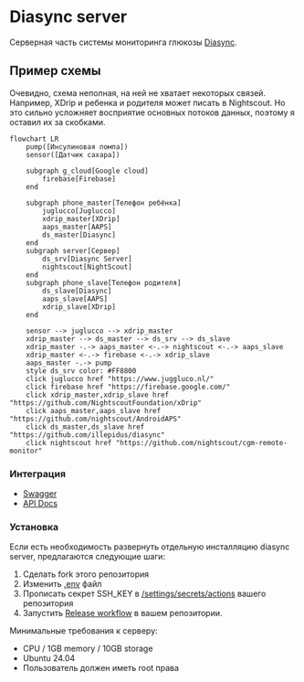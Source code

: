 # Diasync server

Серверная часть системы мониторинга глюкозы [Diasync](https://github.com/illepidus/diasync).

## Пример схемы

Очевидно, схема неполная, на ней не хватает некоторых связей. Например, XDrip и ребенка и родителя может писать в
Nightscout. Но это сильно усложняет восприятие основных потоков данных, поэтому я оставил их за скобками.

```mermaid
flowchart LR
    pump([Инсулиновая помпа])
    sensor([Датчик сахара])

    subgraph g_cloud[Google cloud]
        firebase[Firebase]
    end

    subgraph phone_master[Телефон ребёнка]
        juglucco[Juglucco]
        xdrip_master[XDrip]
        aaps_master[AAPS]
        ds_master[Diasync]
    end
    subgraph server[Сервер]
        ds_srv[Diasync Server]
        nightscout[NightScout]
    end
    subgraph phone_slave[Телефон родителя]
        ds_slave[Diasync]
        aaps_slave[AAPS]
        xdrip_slave[XDrip]
    end

    sensor --> juglucco --> xdrip_master
    xdrip_master --> ds_master --> ds_srv --> ds_slave
    xdrip_master -.-> aaps_master <-.-> nightscout <-.-> aaps_slave
    xdrip_master <-.-> firebase <-.-> xdrip_slave
    aaps_master -.-> pump
    style ds_srv color: #FF8800
    click juglucco href "https://www.juggluco.nl/"
    click firebase href "https://firebase.google.com/"
    click xdrip_master,xdrip_slave href "https://github.com/NightscoutFoundation/xDrip"
    click aaps_master,aaps_slave href "https://github.com/nightscout/AndroidAPS"
    click ds_master,ds_slave href "https://github.com/illepidus/diasync"
    click nightscout href "https://github.com/nightscout/cgm-remote-monitor"
```

### Интеграция
* [Swagger](https://diasync.krotarnya.ru/swagger)
* [API Docs](https://diasync.krotarnya.ru/api-docs)

### Установка
Если есть необходимость развернуть отдельную инсталляцию diasync server, предлагаются следующие шаги:
1. Сделать fork этого репозитория
2. Изменить [.env](.github/.env) файл
3. Прописать секрет SSH_KEY в [/settings/secrets/actions](/settings/secrets/actions) вашего репозитория
4. Запустить [Release workflow](/actions/workflows/release.yml) в вашем репозитории.

Минимальные требования к серверу:
* CPU / 1GB memory / 10GB storage 
* Ubuntu 24.04 
* Пользователь должен иметь root права
